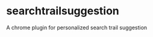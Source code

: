 searchtrailsuggestion
=====================

A chrome plugin for personalized search trail suggestion